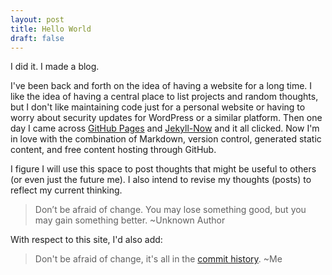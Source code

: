 ```yaml
---
layout: post
title: Hello World
draft: false
---
```


I did it. I made a blog.

I've been back and forth on the idea of having a website for a long time.  I like the idea of having a central place to list projects and random thoughts, but I don't like maintaining code just for a personal website or having to worry about security updates for WordPress or a similar platform.  Then one day I came across [GitHub Pages](https://pages.github.com/) and [Jekyll-Now](https://github.com/barryclark/jekyll-now) and it all clicked. Now I'm in love with the combination of Markdown, version control, generated static content, and free content hosting through GitHub.

I figure I will use this space to post thoughts that might be useful to others (or even just the future me). I also intend to revise my thoughts (posts) to reflect my current thinking.

> Don’t be afraid of change. You may lose something good, but you may gain something better. ~Unknown Author

With respect to this site, I'd also add: 

> Don't be afraid of change, it's all in the [commit history](https://github.com/benjholla/benjholla.github.io/commits/master). ~Me